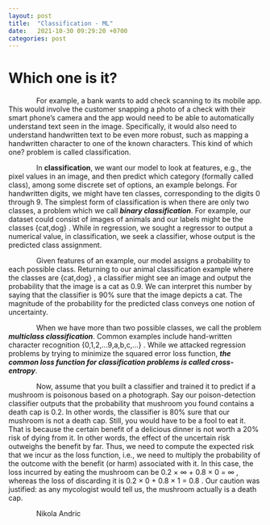 ```yaml
---
layout: post
title:  "Classification - ML"
date:   2021-10-30 09:29:20 +0700
categories: post
---
```


# Which one is it?

&nbsp;&nbsp;&nbsp;&nbsp;&nbsp;&nbsp;&nbsp;&nbsp;&nbsp;&nbsp;&nbsp;&nbsp;&nbsp;
For example, a bank wants to add check scanning to its mobile app. This would involve the customer snapping a 
photo of a check with their smart phone’s camera and the app would need to be able to automatically understand 
text seen in the image. Specifically, it would also need to understand handwritten text to be even more robust,
such as mapping a handwritten character to one of the known characters. This kind of which one? problem is
called classification.

&nbsp;&nbsp;&nbsp;&nbsp;&nbsp;&nbsp;&nbsp;&nbsp;&nbsp;&nbsp;&nbsp;&nbsp;&nbsp;
In **classification**, we want our model to look at features, e.g., the pixel values in an image, and then predict
which category (formally called class), among some discrete set of options, an example belongs. For handwritten
digits, we might have ten classes, corresponding to the digits 0 through 9. The simplest form of classification
is when there are only two classes, a problem which we call ***binary classification***. For example, our dataset 
could consist of images of animals and our labels might be the classes  {cat,dog} . While in regression, 
we sought a regressor to output a numerical value, in classification, we seek a classifier, whose output 
is the predicted class assignment.

&nbsp;&nbsp;&nbsp;&nbsp;&nbsp;&nbsp;&nbsp;&nbsp;&nbsp;&nbsp;&nbsp;&nbsp;&nbsp;
Given features of an example, our model assigns a probability to each possible class. Returning to our animal classification example where the classes are  {cat,dog} , a classifier might see an image and output the probability that the image is a cat as 0.9. We can interpret this number by saying that the classifier is 90% sure that the image depicts a cat. The magnitude of the probability for the predicted class conveys one notion of uncertainty. 

&nbsp;&nbsp;&nbsp;&nbsp;&nbsp;&nbsp;&nbsp;&nbsp;&nbsp;&nbsp;&nbsp;&nbsp;&nbsp;
When we have more than two possible classes, we call the problem ***multiclass classification***. Common examples include hand-written character recognition  {0,1,2,...9,a,b,c,...} . While we attacked regression problems by trying to minimize the squared error loss function, ***the common loss function for classification problems is called cross-entropy***.

&nbsp;&nbsp;&nbsp;&nbsp;&nbsp;&nbsp;&nbsp;&nbsp;&nbsp;&nbsp;&nbsp;&nbsp;&nbsp;
Now, assume that you built a classifier and trained it to predict if a mushroom is poisonous based on a photograph. Say our poison-detection classifier outputs that the probability that mushroom you found contains a death cap is 0.2. In other words, the classifier is 80% sure that our mushroom is not a death cap. Still, you would have to be a fool to eat it. That is because the certain benefit of a delicious dinner is not worth a 20% risk of dying from it. In other words, the effect of the uncertain risk outweighs the benefit by far. Thus, we need to compute the expected risk that we incur as the loss function, i.e., we need to multiply the probability of the outcome with the benefit (or harm) associated with it. In this case, the loss incurred by eating the mushroom can be  0.2 × ∞ + 0.8 × 0 = ∞ , whereas the loss of discarding it is  0.2 × 0 + 0.8 × 1 = 0.8 . Our caution was justified: as any mycologist would tell us, the mushroom actually is a death cap.

&nbsp;&nbsp;&nbsp;&nbsp;&nbsp;&nbsp;&nbsp;&nbsp;&nbsp;&nbsp;&nbsp;&nbsp;&nbsp;
Nikola Andric
